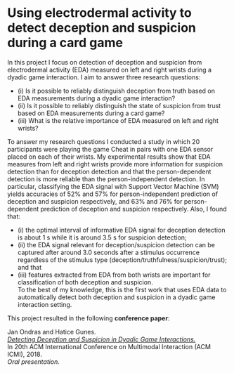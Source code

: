 # Using electrodermal activity to detect deception and suspicion during a card game

In this project I focus on detection of deception and suspicion from
electrodermal activity (EDA) measured on left and right wrists during a dyadic game interaction. I aim to answer three research
questions: 

*  (i) Is it possible to reliably distinguish deception from truth based on EDA measurements during a dyadic game interaction? <br>
*	(ii) Is it possible to reliably distinguish the state of suspicion from trust based on EDA measurements during a card game? <br>
*	(iii) What is the relative importance of EDA measured on left and right wrists? <br>

To answer my research questions I conducted a study in which 20 participants were playing the game Cheat in pairs with 
one EDA sensor placed on each of their wrists. My experimental results show that EDA measures from left and right
wrists provide more information for suspicion detection than for
deception detection and that the person-dependent detection is
more reliable than the person-independent detection. In particular,
classifying the EDA signal with Support Vector Machine (SVM)
yields accuracies of 52% and 57% for person-independent prediction of deception and suspicion respectively, and 63% and 76% for
person-dependent prediction of deception and suspicion respectively. Also, I found that: 

*	(i) the optimal interval of informative EDA signal for deception detection is about 1 s while it is around 3.5 s for suspicion detection; <br>
*	(ii) the EDA signal relevant for deception/suspicion detection can be captured after around 3.0 seconds
after a stimulus occurrence regardless of the stimulus type (deception/truthfulness/suspicion/trust); and that 
*	(iii) features extracted from EDA from both wrists are important for classification of both
deception and suspicion. <br>To the best of my knowledge, this is the
first work that uses EDA data to automatically detect both deception
and suspicion in a dyadic game interaction setting.

This project resulted in the following **conference paper**:

Jan Ondras and Hatice Gunes.<br>
[*Detecting Deception and Suspicion in Dyadic Game Interactions.*](https://dl.acm.org/citation.cfm?id=3242993)<br>
In 20th ACM International Conference on Multimodal Interaction (ACM ICMI), 2018.<br>
*Oral presentation.*
